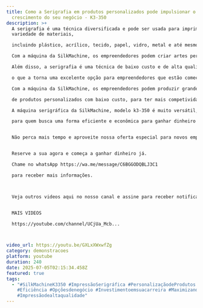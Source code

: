 ```yaml
---
title: Como a Serigrafia em produtos personalizados pode impulsionar o
  crescimento do seu negócio - K3-350
description: >+
  A serigrafia é uma técnica diversificada e pode ser usada para imprimir em uma
  variedade de materiais,

  incluindo plástico, acrílico, tecido, papel, vidro, metal e até mesmo madeira.

  Com a máquina da SilkMachine, os empreendedores podem criar artes personalizadas e únicas em seus produtos, o que os diferencia dos concorrentes.

  Além disso, a serigrafia é uma técnica de baixo custo e de alta qualidade,

  o que a torna uma excelente opção para empreendedores que estão começando um negócio de personalizados ou que querem expandir sua linha de produtos.

  Com a máquina da SilkMachine, os empreendedores podem produzir grandes quantidades

  de produtos personalizados com baixo custo, para ter mais competividade no mercado de brindes.

  A máquina serigráfica da SilkMachine, modelo k3-350 é muito versátil, faz diversos tipos de produtos e é uma excelente opção

  para quem busca uma forma eficiente e econômica para ganhar dinheiro com personalizados com excelente qualidade.


  Não perca mais tempo e aproveite nossa oferta especial para novos empreendedores!


  Reserve a sua agora e começa a ganhar dinheiro já.

  Chame no whatsApp https://wa.me/message/C6BGGODQBLJ3C1

  para receber mais informações.



  Veja outros videos aqui no nosso canal e assine para receber notificações 


  MAIS VIDEOS

  https://youtube.com/channel/UCjUa_Mcb...



video_url: https://youtu.be/GXLxXWxwfZg
category: demonstracoes
platform: youtube
duration: 240
date: 2025-07-05T02:15:34.458Z
featured: true
tags:
  - "#SilkMachineK3350 #ImpressãoSerigráfica #PersonalizaçãodeProdutos
    #Eficiência #Opçõesdenegócio #Investimentoemsuacarreira #Maximizandolucros
    #Impressãodealtaqualidade"
---
```

